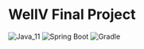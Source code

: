 # WellV Final Project

![Java_11](https://img.shields.io/badge/java-11-red?logo=openjdk&logoColor=white)
![Spring Boot](https://img.shields.io/badge/SpringBoot-2.7.17-blue?logo=ktor)
![Gradle](https://img.shields.io/badge/gradle-8.5-blue?logo=gradle)
